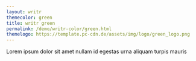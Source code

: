 ```yaml
---
layout: writr
themecolor: green
title: writr green
permalink: /demo/writr-color/green.html
themelogo: https://template.pc-cdn.de/assets/img/logo/green_logo.png
---
```


Lorem ipsum dolor sit amet nullam id egestas urna aliquam turpis mauris 
